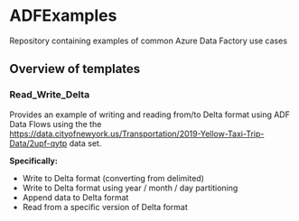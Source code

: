 # ADFExamples
Repository containing examples of common Azure Data Factory use cases

## Overview of templates

### Read_Write_Delta

Provides an example of writing and reading from/to Delta format using ADF Data Flows using the the https://data.cityofnewyork.us/Transportation/2019-Yellow-Taxi-Trip-Data/2upf-qytp data set.

**Specifically:**

* Write to Delta format (converting from delimited)
* Write to Delta format using year / month / day partitioning
* Append data to Delta format
* Read from a specific version of Delta format
